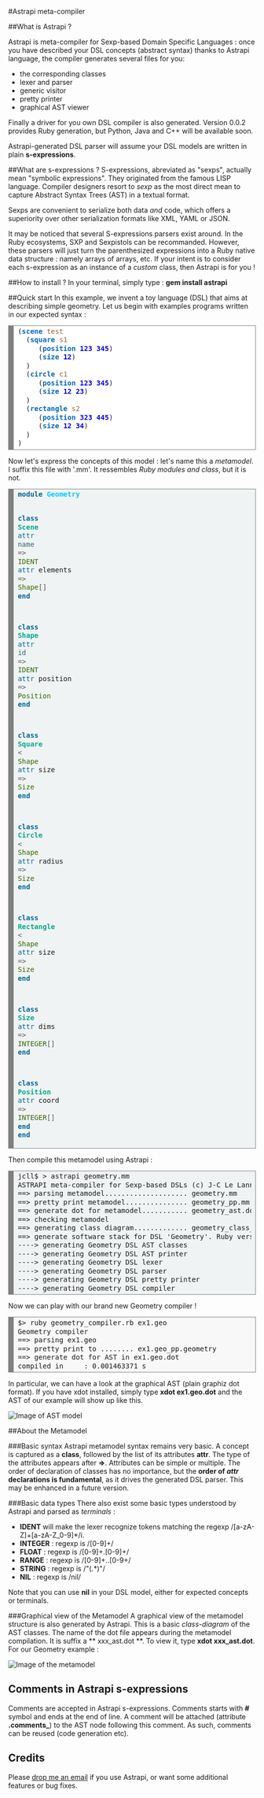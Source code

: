 #Astrapi meta-compiler

##What is Astrapi ?

Astrapi is meta-compiler for Sexp-based Domain Specific Languages : once you have described your DSL concepts (abstract syntax) thanks to Astrapi language, the compiler generates several files for you:

* the corresponding classes
* lexer and parser
* generic visitor
* pretty printer
* graphical AST viewer

Finally a driver for you own DSL compiler is also generated. Version 0.0.2 provides Ruby generation, but Python, Java and C++ will be available soon.

Astrapi-generated DSL parser will assume your DSL models are written in plain **s-expressions**.

##What are s-expressions ?
S-expressions, abreviated as \"sexps\", actually mean \"symbolic expressions\". They originated from the famous LISP language. Compiler designers resort to  *sexp* as the most direct mean to capture Abstract Syntax Trees (AST) in a textual format.

Sexps are convenient to serialize both data *and* code, which offers a superiority over other serialization formats like XML, YAML or JSON.  

It may be noticed that several S-expressions parsers exist around. In the Ruby ecosystems, SXP and Sexpistols can be recommanded. However, these parsers will just turn the parenthesized expressions into a Ruby native data structure : namely arrays of arrays, etc. If your intent is to consider each s-expression as an instance of a *custom* class, then Astrapi is for you !

##How to install ?
In your terminal, simply type : **gem install astrapi**

##Quick start
In this example, we invent a toy language (DSL) that aims at describing simple geometry. Let us begin with examples programs written in our expected syntax  :

<!-- HTML generated using hilite.me -->
<div style="background: #ffffff; overflow:auto;width:auto;border:solid gray;border-width:.1em .1em .1em .8em;padding:.2em .6em;"><pre style="margin: 0; line-height: 125%">(<span style="color: #0066BB; font-weight: bold">scene</span> <span style="color: #996633">test</span>
  (<span style="color: #0066BB; font-weight: bold">square</span> <span style="color: #996633">s1</span>
     (<span style="color: #0066BB; font-weight: bold">position</span> <span style="color: #0000DD; font-weight: bold">123</span> <span style="color: #0000DD; font-weight: bold">345</span>)
     (<span style="color: #0066BB; font-weight: bold">size</span> <span style="color: #0000DD; font-weight: bold">12</span>)
  )
  (<span style="color: #0066BB; font-weight: bold">circle</span> <span style="color: #996633">c1</span>
     (<span style="color: #0066BB; font-weight: bold">position</span> <span style="color: #0000DD; font-weight: bold">123</span> <span style="color: #0000DD; font-weight: bold">345</span>)
     (<span style="color: #0066BB; font-weight: bold">size</span> <span style="color: #0000DD; font-weight: bold">12</span> <span style="color: #0000DD; font-weight: bold">23</span>)
  )
  (<span style="color: #0066BB; font-weight: bold">rectangle</span> <span style="color: #996633">s2</span>
     (<span style="color: #0066BB; font-weight: bold">position</span> <span style="color: #0000DD; font-weight: bold">323</span> <span style="color: #0000DD; font-weight: bold">445</span>)
     (<span style="color: #0066BB; font-weight: bold">size</span> <span style="color: #0000DD; font-weight: bold">12</span> <span style="color: #0000DD; font-weight: bold">34</span>)
  )
)
</pre></div>

Now let\'s express the concepts of this model : let\'s name this a *metamodel*. I suffix this file with \'.mm\'. It ressembles *Ruby modules and class*, but it is not.

<!-- HTML generated using hilite.me --><div style="background: #f0f3f3; overflow:auto;width:auto;border:solid gray;border-width:.1em .1em .1em .8em;padding:.2em .6em;"><pre style="margin: 0; line-height: 125%"><span style="color: #006699; font-weight: bold">module</span> <span style="color: #00CCFF; font-weight: bold">Geometry</span>

  <span style="color: #006699; font-weight: bold">class</span> <span style="color: #00AA88; font-weight: bold">Scene</span>
    <span style="color: #006699">attr</span> <span style="color: #336666">name</span> <span style="color: #555555">=&gt;</span> <span style="color: #336600">IDENT</span>
    <span style="color: #006699">attr</span> elements <span style="color: #555555">=&gt;</span> <span style="color: #336600">Shape</span><span style="color: #555555">[]</span>
  <span style="color: #006699; font-weight: bold">end</span>

  <span style="color: #006699; font-weight: bold">class</span> <span style="color: #00AA88; font-weight: bold">Shape</span>
    <span style="color: #006699">attr</span> <span style="color: #336666">id</span> <span style="color: #555555">=&gt;</span> <span style="color: #336600">IDENT</span>
    <span style="color: #006699">attr</span> position <span style="color: #555555">=&gt;</span> <span style="color: #336600">Position</span>
  <span style="color: #006699; font-weight: bold">end</span>

  <span style="color: #006699; font-weight: bold">class</span> <span style="color: #00AA88; font-weight: bold">Square</span> <span style="color: #555555">&lt;</span> <span style="color: #336600">Shape</span>
    <span style="color: #006699">attr</span> size <span style="color: #555555">=&gt;</span> <span style="color: #336600">Size</span>
  <span style="color: #006699; font-weight: bold">end</span>

  <span style="color: #006699; font-weight: bold">class</span> <span style="color: #00AA88; font-weight: bold">Circle</span> <span style="color: #555555">&lt;</span> <span style="color: #336600">Shape</span>
    <span style="color: #006699">attr</span> radius <span style="color: #555555">=&gt;</span> <span style="color: #336600">Size</span>
  <span style="color: #006699; font-weight: bold">end</span>

  <span style="color: #006699; font-weight: bold">class</span> <span style="color: #00AA88; font-weight: bold">Rectangle</span> <span style="color: #555555">&lt;</span> <span style="color: #336600">Shape</span>
    <span style="color: #006699">attr</span> size <span style="color: #555555">=&gt;</span> <span style="color: #336600">Size</span>
  <span style="color: #006699; font-weight: bold">end</span>

  <span style="color: #006699; font-weight: bold">class</span> <span style="color: #00AA88; font-weight: bold">Size</span>
    <span style="color: #006699">attr</span> dims <span style="color: #555555">=&gt;</span> <span style="color: #336600">INTEGER</span><span style="color: #555555">[]</span>
  <span style="color: #006699; font-weight: bold">end</span>

  <span style="color: #006699; font-weight: bold">class</span> <span style="color: #00AA88; font-weight: bold">Position</span>
     <span style="color: #006699">attr</span> coord <span style="color: #555555">=&gt;</span> <span style="color: #336600">INTEGER</span><span style="color: #555555">[]</span>
  <span style="color: #006699; font-weight: bold">end</span>
<span style="color: #006699; font-weight: bold">end</span>
</pre></div>



Then compile this metamodel using Astrapi :

<!-- HTML generated using hilite.me -->
<div style="background: #f0f3f3; overflow:auto;width:auto;border:solid gray;border-width:.1em .1em .1em .8em;padding:.2em .6em;"><pre style="margin: 0; line-height: 125%">
jcll$ > astrapi geometry.mm
ASTRAPI meta-compiler for Sexp-based DSLs (c) J-C Le Lann 2016
==&gt; parsing metamodel.................... geometry.mm
==&gt; pretty print metamodel............... geometry_pp.mm
==&gt; generate dot for metamodel........... geometry_ast.dot
==&gt; checking metamodel
==&gt; generating class diagram............. geometry_class_diagram.dot
==&gt; generate software stack for DSL &#39;Geometry&#39;. Ruby version
----&gt; generating Geometry DSL AST classes
----&gt; generating Geometry DSL AST printer
----&gt; generating Geometry DSL lexer
----&gt; generating Geometry DSL parser
----&gt; generating Geometry DSL pretty printer
----&gt; generating Geometry DSL compiler
</pre></div>

Now we can play with our brand new Geometry compiler !

<!-- HTML generated using hilite.me -->
<div style="background: #f8f8f8; overflow:auto;width:auto;border:solid gray;border-width:.1em .1em .1em .8em;padding:.2em .6em;"><pre style="margin: 0; line-height: 125%">$&gt; ruby geometry_compiler.rb ex1.geo
Geometry compiler
==&gt; parsing ex1.geo
==&gt; pretty print to ........ ex1.geo_pp.geometry
==&gt; generate dot for AST in ex1.geo.dot
compiled in     : 0.001463371 s
</pre></div>

In particular, we can have a look at the graphical AST (plain graphiz dot format). If you have xdot installed, simply type **xdot ex1.geo.dot** and the AST of our example will show up like this.

![Image of AST model](./img/ex1.geo.png)

##About the Metamodel

###Basic syntax
Astrapi metamodel syntax remains very basic. A concept is captured as a **class**, followed by the list of its attributes **attr**. The type of the attributes appears after **=>**. Attributes can be simple or multiple. The order of declaration of classes has no importance, but the **order of *attr* declarations is fundamental**, as it drives the generated DSL parser. This may be enhanced in a future version.

###Basic data types
There also exist some basic types understood by Astrapi and parsed as *terminals* :

* **IDENT** will make the lexer recognize tokens matching the regexp /[a-zA-Z]+[a-zA-Z_0-9]*/i.
* **INTEGER** : regexp is /[0-9]+/
* **FLOAT** : regexp is /[0-9]+\.[0-9]+/
* **RANGE** : regexp is /[0-9]+..[0-9+/
* **STRING** : regexp is /\"(.*)\"/
* **NIL** : regexp is /nil/

Note that you can use **nil** in your DSL model, either for expected concepts or terminals.

###Graphical view of the Metamodel
A graphical view of the metamodel structure is also generated by Astrapi. This is a basic *class-diagram* of the AST classes. The name of the dot file appears during the metamodel compilation. It is suffix a ** xxx_ast.dot **.
To view it, type **xdot xxx_ast.dot**. For our Geometry example :

![Image of the metamodel](./img/geometry_class_diagram.png)

## Comments in Astrapi s-expressions
Comments are accepted in Astrapi s-expressions. Comments starts with **#** symbol and ends at the end of line. A comment will be attached (attribute **.comments_**) to the AST node following this comment. As such, comments can be reused (code generation etc).

## Credits
Please <a href="mailto:lelannje@ensta-bretagne.fr">drop me an email</a> if you use Astrapi, or want some additional features or bug fixes.
